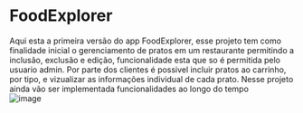 # FoodExplorer

Aqui esta a primeira versão do app FoodExplorer, esse projeto tem como finalidade inicial o gerenciamento de pratos em um restaurante permitindo a inclusão, exclusão e edição, funcionalidade esta que so é permitida pelo usuario admin. Por parte dos clientes é possivel incluir pratos ao carrinho, por tipo, e vizualizar as informações individual de cada prato. Nesse projeto ainda vão ser implementada funcionalidades ao longo do tempo  
![image](https://github.com/GabrielOliveiraEvangelista/FoodExplorer-api/assets/89110974/488f0550-ce34-4610-9508-c4d50b9b2d6b)
